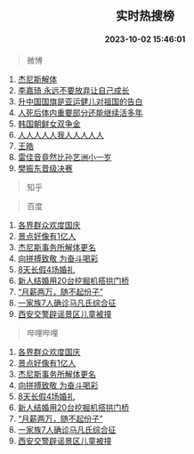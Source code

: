 <div align="center"><h2>实时热搜榜</h2><h4>2023-10-02 15:46:01</h4></div>

> 微博  

1. [杰尼斯解体](https://s.weibo.com/weibo?q=%E6%9D%B0%E5%B0%BC%E6%96%AF%E8%A7%A3%E4%BD%93&t=31&band_rank=1&Refer=top)<br />
2. [李嘉琦 永远不要放弃让自己成长](https://s.weibo.com/weibo?q=%E6%9D%8E%E5%98%89%E7%90%A6%20%E6%B0%B8%E8%BF%9C%E4%B8%8D%E8%A6%81%E6%94%BE%E5%BC%83%E8%AE%A9%E8%87%AA%E5%B7%B1%E6%88%90%E9%95%BF&t=31&band_rank=2&Refer=top)<br />
3. [升中国国旗是亚运健儿对祖国的告白](https://s.weibo.com/weibo?q=%23%E5%8D%87%E4%B8%AD%E5%9B%BD%E5%9B%BD%E6%97%97%E6%98%AF%E4%BA%9A%E8%BF%90%E5%81%A5%E5%84%BF%E5%AF%B9%E7%A5%96%E5%9B%BD%E7%9A%84%E5%91%8A%E7%99%BD%23&t=31&band_rank=3&Refer=top)<br />
4. [人死后体内重要部分还能继续活多年](https://s.weibo.com/weibo?q=%23%E4%BA%BA%E6%AD%BB%E5%90%8E%E4%BD%93%E5%86%85%E9%87%8D%E8%A6%81%E9%83%A8%E5%88%86%E8%BF%98%E8%83%BD%E7%BB%A7%E7%BB%AD%E6%B4%BB%E5%A4%9A%E5%B9%B4%23&t=31&band_rank=4&Refer=top)<br />
5. [韩国朝鲜女双争金](https://s.weibo.com/weibo?q=%23%E9%9F%A9%E5%9B%BD%E6%9C%9D%E9%B2%9C%E5%A5%B3%E5%8F%8C%E4%BA%89%E9%87%91%23&t=31&band_rank=5&Refer=top)<br />
6. [人人人人人我人人人人人](https://s.weibo.com/weibo?q=%23%E4%BA%BA%E4%BA%BA%E4%BA%BA%E4%BA%BA%E4%BA%BA%E6%88%91%E4%BA%BA%E4%BA%BA%E4%BA%BA%E4%BA%BA%E4%BA%BA%23&t=31&band_rank=6&Refer=top)<br />
7. [王皓](https://s.weibo.com/weibo?q=%E7%8E%8B%E7%9A%93&t=31&band_rank=7&Refer=top)<br />
8. [雷佳音竟然比孙艺洲小一岁](https://s.weibo.com/weibo?q=%23%E9%9B%B7%E4%BD%B3%E9%9F%B3%E7%AB%9F%E7%84%B6%E6%AF%94%E5%AD%99%E8%89%BA%E6%B4%B2%E5%B0%8F%E4%B8%80%E5%B2%81%23&t=31&band_rank=8&Refer=top)<br />
9. [樊振东晋级决赛](https://s.weibo.com/weibo?q=%23%E6%A8%8A%E6%8C%AF%E4%B8%9C%E6%99%8B%E7%BA%A7%E5%86%B3%E8%B5%9B%23&t=31&band_rank=9&Refer=top)<br />

> 知乎  


> 百度  

1. [各界群众欢度国庆](https://www.baidu.com/s?wd=%E5%90%84%E7%95%8C%E7%BE%A4%E4%BC%97%E6%AC%A2%E5%BA%A6%E5%9B%BD%E5%BA%86&sa=fyb_news&rsv_dl=fyb_news)<br />
2. [景点好像有1亿人](https://www.baidu.com/s?wd=%E6%99%AF%E7%82%B9%E5%A5%BD%E5%83%8F%E6%9C%891%E4%BA%BF%E4%BA%BA&sa=fyb_news&rsv_dl=fyb_news)<br />
3. [杰尼斯事务所解体更名](https://www.baidu.com/s?wd=%E6%9D%B0%E5%B0%BC%E6%96%AF%E4%BA%8B%E5%8A%A1%E6%89%80%E8%A7%A3%E4%BD%93%E6%9B%B4%E5%90%8D&sa=fyb_news&rsv_dl=fyb_news)<br />
4. [向拼搏致敬 为奋斗喝彩](https://www.baidu.com/s?wd=%E5%90%91%E6%8B%BC%E6%90%8F%E8%87%B4%E6%95%AC+%E4%B8%BA%E5%A5%8B%E6%96%97%E5%96%9D%E5%BD%A9&sa=fyb_news&rsv_dl=fyb_news)<br />
5. [8天长假4场婚礼](https://www.baidu.com/s?wd=8%E5%A4%A9%E9%95%BF%E5%81%874%E5%9C%BA%E5%A9%9A%E7%A4%BC&sa=fyb_news&rsv_dl=fyb_news)<br />
6. [新人结婚用20台挖掘机搭拱门桥](https://www.baidu.com/s?wd=%E6%96%B0%E4%BA%BA%E7%BB%93%E5%A9%9A%E7%94%A820%E5%8F%B0%E6%8C%96%E6%8E%98%E6%9C%BA%E6%90%AD%E6%8B%B1%E9%97%A8%E6%A1%A5&sa=fyb_news&rsv_dl=fyb_news)<br />
7. [“月薪两万，随不起份子”](https://www.baidu.com/s?wd=%E2%80%9C%E6%9C%88%E8%96%AA%E4%B8%A4%E4%B8%87%EF%BC%8C%E9%9A%8F%E4%B8%8D%E8%B5%B7%E4%BB%BD%E5%AD%90%E2%80%9D&sa=fyb_news&rsv_dl=fyb_news)<br />
8. [一家族7人确诊马凡氏综合征](https://www.baidu.com/s?wd=%E4%B8%80%E5%AE%B6%E6%97%8F7%E4%BA%BA%E7%A1%AE%E8%AF%8A%E9%A9%AC%E5%87%A1%E6%B0%8F%E7%BB%BC%E5%90%88%E5%BE%81&sa=fyb_news&rsv_dl=fyb_news)<br />
9. [西安交警辟谣景区儿童被撞](https://www.baidu.com/s?wd=%E8%A5%BF%E5%AE%89%E4%BA%A4%E8%AD%A6%E8%BE%9F%E8%B0%A3%E6%99%AF%E5%8C%BA%E5%84%BF%E7%AB%A5%E8%A2%AB%E6%92%9E&sa=fyb_news&rsv_dl=fyb_news)<br />

> 哔哩哔哩  

1. [各界群众欢度国庆](https://www.baidu.com/s?wd=%E5%90%84%E7%95%8C%E7%BE%A4%E4%BC%97%E6%AC%A2%E5%BA%A6%E5%9B%BD%E5%BA%86&sa=fyb_news&rsv_dl=fyb_news)<br />
2. [景点好像有1亿人](https://www.baidu.com/s?wd=%E6%99%AF%E7%82%B9%E5%A5%BD%E5%83%8F%E6%9C%891%E4%BA%BF%E4%BA%BA&sa=fyb_news&rsv_dl=fyb_news)<br />
3. [杰尼斯事务所解体更名](https://www.baidu.com/s?wd=%E6%9D%B0%E5%B0%BC%E6%96%AF%E4%BA%8B%E5%8A%A1%E6%89%80%E8%A7%A3%E4%BD%93%E6%9B%B4%E5%90%8D&sa=fyb_news&rsv_dl=fyb_news)<br />
4. [向拼搏致敬 为奋斗喝彩](https://www.baidu.com/s?wd=%E5%90%91%E6%8B%BC%E6%90%8F%E8%87%B4%E6%95%AC+%E4%B8%BA%E5%A5%8B%E6%96%97%E5%96%9D%E5%BD%A9&sa=fyb_news&rsv_dl=fyb_news)<br />
5. [8天长假4场婚礼](https://www.baidu.com/s?wd=8%E5%A4%A9%E9%95%BF%E5%81%874%E5%9C%BA%E5%A9%9A%E7%A4%BC&sa=fyb_news&rsv_dl=fyb_news)<br />
6. [新人结婚用20台挖掘机搭拱门桥](https://www.baidu.com/s?wd=%E6%96%B0%E4%BA%BA%E7%BB%93%E5%A9%9A%E7%94%A820%E5%8F%B0%E6%8C%96%E6%8E%98%E6%9C%BA%E6%90%AD%E6%8B%B1%E9%97%A8%E6%A1%A5&sa=fyb_news&rsv_dl=fyb_news)<br />
7. [“月薪两万，随不起份子”](https://www.baidu.com/s?wd=%E2%80%9C%E6%9C%88%E8%96%AA%E4%B8%A4%E4%B8%87%EF%BC%8C%E9%9A%8F%E4%B8%8D%E8%B5%B7%E4%BB%BD%E5%AD%90%E2%80%9D&sa=fyb_news&rsv_dl=fyb_news)<br />
8. [一家族7人确诊马凡氏综合征](https://www.baidu.com/s?wd=%E4%B8%80%E5%AE%B6%E6%97%8F7%E4%BA%BA%E7%A1%AE%E8%AF%8A%E9%A9%AC%E5%87%A1%E6%B0%8F%E7%BB%BC%E5%90%88%E5%BE%81&sa=fyb_news&rsv_dl=fyb_news)<br />
9. [西安交警辟谣景区儿童被撞](https://www.baidu.com/s?wd=%E8%A5%BF%E5%AE%89%E4%BA%A4%E8%AD%A6%E8%BE%9F%E8%B0%A3%E6%99%AF%E5%8C%BA%E5%84%BF%E7%AB%A5%E8%A2%AB%E6%92%9E&sa=fyb_news&rsv_dl=fyb_news)<br />
